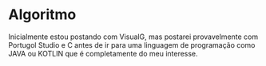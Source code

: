# Algoritmo
Inicialmente estou postando com VisualG, mas postarei provavelmente com Portugol Studio e C antes de ir para uma linguagem de programação como JAVA ou KOTLIN que é completamente do meu interesse.
